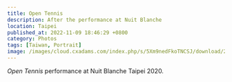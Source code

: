 ```yaml
---
title: Open Tennis
description: After the performance at Nuit Blanche
location: Taipei
published_at: 2022-11-09 18:46:29 +0800
category: Photos
tags: [Taiwan, Portrait]
image: /images/cloud.cxadams.com/index.php/s/5Xm9nedFkoTNCSJ/download/20201003-2337_Taipei_NuitBlanche_Tennis_L1002452-0.jpg
---
```


*Open Tennis* performance at Nuit Blanche Taipei 2020.
